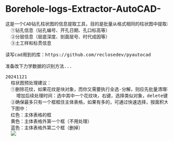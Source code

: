 # Borehole-logs-Extractor-AutoCAD-
<pre>
这是一个CAD钻孔柱状图的信息提取工具，目的是批量从格式相同的柱状图中提取以下内容：  
  ①钻孔信息（钻孔编号、开孔日期、孔口标高等）
  ②分层信息（层底深度、剖面层号、时代成因等）
  ③土工样和标贯信息

读写cad用到的库：https://github.com/reclosedev/pyautocad

准备改下力学数据的识别方法...

20241121
  柱状图预处理建议：
  ①删除花纹，如果花纹是块对象，而你又需要执行全选-分解，则应先批量清理花纹块对象，否则花纹会被分解成很多短线，
    增加后续处理时间：选中其中一个花纹块，右键，选择类似对象，delete键删除。
  ②确保最多只有一个框框住主体表格，如果有多的，可通过快速选择，按面积大小来筛选出全部多余的框，删掉。
  下图中：
  红色：主体表格的框
  黄色：主体表格外第一个框（不用处理）
  蓝色：主体表格外第二个框（删掉）
  <a href="https://sm.ms/image/nh6j3UDOapZ2rAS" target="_blank"><img src="https://s2.loli.net/2024/11/21/nh6j3UDOapZ2rAS.png" ></a>


<pre>
